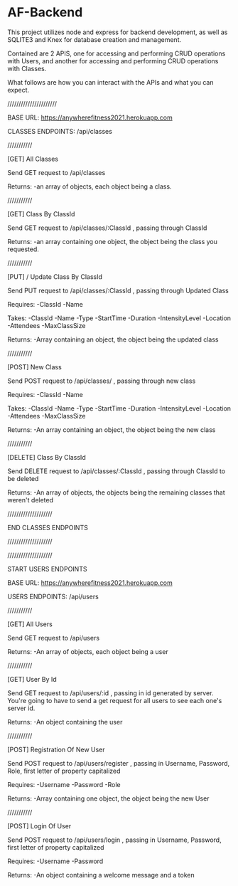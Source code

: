 # AF-Backend

This project utilizes node and express for backend development, as well as SQLITE3 and Knex for database creation and management.

Contained are 2 APIS, one for accessing and performing CRUD operations with Users, and another for accessing and performing CRUD operations with Classes.

What follows are how you can interact with the APIs and what you can expect.

//////////////////////
 
BASE URL: https://anywherefitness2021.herokuapp.com
 
CLASSES ENDPOINTS: /api/classes

///////////
 
[GET] All Classes
 
Send GET request to /api/classes

Returns:
-an array of objects, each object being a class.

///////////
 
[GET] Class By ClassId
 
Send GET request to /api/classes/:ClassId , passing through ClassId

Returns:
-an array containing one object, the object being the class you requested.

///////////
 
[PUT] / Update Class By ClassId
 
Send PUT request to /api/classes/:ClassId , passing through Updated Class
 
Requires:
-ClassId
-Name
 
Takes:
-ClassId
-Name
-Type
-StartTime
-Duration
-IntensityLevel
-Location
-Attendees
-MaxClassSize

Returns:
-Array containing an object, the object being the updated class

///////////
 
[POST] New Class
 
Send POST request to /api/classes/ , passing through new class
 
Requires:
-ClassId
-Name
 
Takes:
-ClassId
-Name
-Type
-StartTime
-Duration
-IntensityLevel
-Location
-Attendees
-MaxClassSize

Returns:
-An array containing an object, the object being the new class

///////////
 
[DELETE] Class By ClassId
 
Send DELETE request to /api/classes/:ClassId , passing through ClassId to be deleted

Returns:
-An array of objects, the objects being the remaining classes that weren't deleted

////////////////////

END CLASSES ENDPOINTS

////////////////////

////////////////////
 
START USERS ENDPOINTS 
 
BASE URL: https://anywherefitness2021.herokuapp.com
 
USERS ENDPOINTS: /api/users

///////////

[GET] All Users

Send GET request to /api/users

Returns:
-An array of objects, each object being a user

///////////

[GET] User By Id

Send GET request to /api/users/:id , passing in id generated by server. You're going to have to send a get request for all users to see each one's server id.

Returns:
-An object containing the user

///////////
 
[POST] Registration Of New User
 
Send POST request to /api/users/register , passing in Username, Password, Role, first letter of property capitalized 
 
Requires:
-Username
-Password
-Role

Returns:
-Array containing one object, the object being the new User

///////////
 
[POST] Login Of User
 
Send POST request to /api/users/login , passing in Username, Password, first letter of property capitalized 
 
Requires:
-Username
-Password
 
Returns:
-An object containing a welcome message and a token
